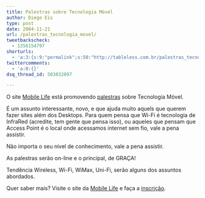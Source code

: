```yaml
---
title: Palestras sobre Tecnologia Móvel
author: Diego Eis
type: post
date: 2004-11-21
url: /palestras_tecnologia_movel/
tweetbackscheck:
  - 1356154797
shorturls:
  - 'a:3:{s:9:"permalink";s:50:"http://tableless.com.br/palestras_tecnologia_movel";s:7:"tinyurl";s:26:"http://tinyurl.com/3hrkuby";s:4:"isgd";s:19:"http://is.gd/5xNiyr";}'
twittercomments:
  - 'a:0:{}'
dsq_thread_id: 503032097

---
```

O site [Mobile Life][1] está promovendo [palestras][2] sobre Tecnologia Móvel.
              
É um assunto interessante, novo, e que ajuda muito aquels que querem fazer sites além dos Desktops. Para quem pensa que Wi-Fi é tecnologia de InfraRed (acredite, tem gente que pensa isso), ou aqueles que pensam que Access Point é o local onde acessamos internet sem fio, vale a pena assistir.
              
Não importa o seu nível de conhecimento, vale a pena assistir. 

As palestras serão on-line e o principal, de GRAÇA!
              
Tendência Wireless, Wi-Fi, WiMax, Uni-Fi, serão alguns dos assuntos abordados. 

Quer saber mais? Visite o site da [Mobile Life][1] e faça a [inscrição][3].

 [1]: http://www.mobilelife.com.br/
 [2]: http://www.mobilelife.com.br/questionario/
 [3]: http://mobilelife.com.br/questionario/